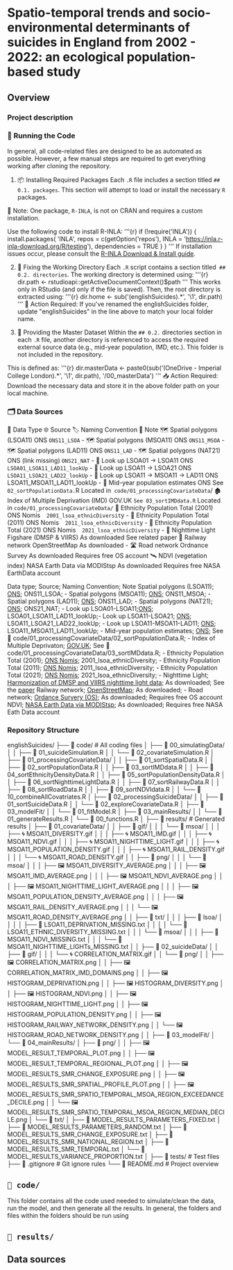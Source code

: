 # Spatio-temporal trends and socio-environmental determinants of suicides in England from 2002 - 2022: an ecological population-based study

## Overview

### Project description

### 🔧 Running the Code
In general, all code-related files are designed to be as automated as possible. However, a few manual steps are required to get everything working after cloning the repository.

1. 📦 Installing Required Packages
Each `.R` file includes a section titled `## 0.1. packages`. This section will attempt to load or install the necessary `R` packages.

🧠 Note: One package, `R-INLA`, is not on CRAN and requires a custom installation.

Use the following code to install R-INLA:
'''{r}
if (!require('INLA')) {
  install.packages(
    'INLA',
    repos = c(getOption('repos'), INLA = 'https://inla.r-inla-download.org/R/testing'),
    dependencies = TRUE
  )
}
'''
If installation issues occur, please consult the [R-INLA Download & Install guide](https://www.r-inla.org/download-install).

2. 📁 Fixing the Working Directory
Each `.R` script contains a section titled` ## 0.2. directories`. The working directory is determined using:
'''{r}
dir.path <- rstudioapi::getActiveDocumentContext()$path
'''
This works only in RStudio (and only if the file is saved). Then, the root directory is extracted using:
'''{r}
dir.home <- sub('(englishSuicides).*', '\\1', dir.path)
'''
📝 Action Required: If you've renamed the englishSuicides folder, update "englishSuicides" in the line above to match your local folder name.

3. 📂 Providing the Master Dataset
Within the `## 0.2.` directories section in each `.R` file, another directory is referenced to access the required external source data (e.g., mid-year population, IMD, etc.). This folder is not included in the repository.

This is defined as:
'''{r}
dir.masterData <- paste0(sub('(OneDrive - Imperial College London).*', '\\1', dir.path), '/00_masterData')
'''
📥 Action Required: Download the necessary data and store it in the above folder path on your local machine.


### 🗂️ Data Sources

📄 Data Type	🌐 Source	🏷️ Naming Convention	📝 Note
🗺️ Spatial polygons (LSOA11)	ONS	`ONS11_LSOA`	-
🗺️ Spatial polygons (MSOA11)	ONS	`ONS11_MSOA`	-
🗺️ Spatial polygons (LAD11)	ONS	`ONS11_LAD`	-
🗺️ Spatial polygons (NAT21)	ONS (link missing)	`ONS21_NAT`	-
🔁 Look up LSOA01 → LSOA11	ONS	`LSOA01_LSOA11_LAD11_lookUp`	-
🔁 Look up LSOA11 → LSOA21	ONS	`LSOA11_LSOA21_LAD22_lookUp`	-
🔁 Look up LSOA11 → MSOA11 → LAD11	ONS	LSOA11_MSOA11_LAD11_lookUp	-
👥 Mid-year population estimates	ONS	See` 02_sortPopulationData.`R	Located in` code/01_processingCovariateData`/
🏚️ Index of Multiple Deprivation (IMD)	GOV.UK	`See 03_sortIMDdata.R`	Located in `code/01_processingCovariateData/`
🧾 Ethnicity Population Total (2001)	ONS Nomis`	2001_lsoa_ethnicDiversit`y	-
🧾 Ethnicity Population Total (2011)	ONS Nomis`	2011_lsoa_ethnicDiversit`y	-
🧾 Ethnicity Population Total (2021)	ONS Nomis`	2021_lsoa_ethnicDiversit`y	-
🌌 Nighttime Light	Figshare (DMSP & VIIRS)	As downloaded	See related paper
🚉 Railway network	OpenStreetMap	As downloaded	-
🛣️ Road network	Ordnance Survey	As downloaded	Requires free OS account
🛰️ NDVI (vegetation index)	NASA Earth Data via MODIStsp	As downloaded	Requires free NASA EarthData account



Data type; Source; Naming Convention; Note
Spatial polygons (LSOA11); [ONS](https://geoportal.statistics.gov.uk/datasets/357ee15b1080431491bf965394090c72_0/explore); ONS11_LSOA; -
Spatial polygons (MSOA11); [ONS](https://geoportal.statistics.gov.uk/datasets/8200e7683bba4de8a1a47e6b1c323099_0/explore); ONS11_MSOA; -
Spatial polygons (LAD11); [ONS](https://geoportal.statistics.gov.uk/datasets/8019e36335064f43ae8f199cb4310fa3_0/explore); ONS11_LAD; -
Spatial polygons (NAT21); [ONS](https://geoportal.statistics.gov.uk/search?q=BDY_CTRY%20DEC_2021&sort=Title%7Ctitle%7Casc); ONS21_NAT; -
Look up LSOA01-LSOA11;[ONS](https://geoportal.statistics.gov.uk/datasets/3dd1bc5dd053426aa84a068c7afbb3b2_0/explore); LSOA01_LSOA11_LAD11_lookUp;-
Look up LSOA11-LSOA21; [ONS](https://geoportal.statistics.gov.uk/datasets/b14d449ba10a48508bd05cd4a9775e2b_0/explore); LSOA11_LSOA21_LAD22_lookUp; -
Look up LSOA11-MSOA11-LAD11; [ONS](https://geoportal.statistics.gov.uk/datasets/d382604321554ed49cc15dbc1edb3de3_0/explore); LSOA11_MSOA11_LAD11_lookUp; -
Mid-year population estimates; [ONS](https://www.ons.gov.uk/peoplepopulationandcommunity/populationandmigration/populationestimates/datasets/lowersuperoutputareamidyearpopulationestimates); See 📄 code/01_processingCovariateData/02_sortPopulationData.R; -
Index of Multiple Deprivaton; [GOV.UK](https://www.gov.uk/government/collections/english-indices-of-deprivation); See 📄 code/01_processingCovariateData/03_sortIMDdata.R; -
Ethnicity Population Total (2001); [ONS Nomis](https://www.nomisweb.co.uk/datasets/ks006); 2001_lsoa_ethnicDiversity; - 
Ethnicity Population Total (2011); [ONS Nomis](https://www.nomisweb.co.uk/census/2011/ks201ew); 2011_lsoa_ethnicDiversity; - 
Ethnicity Population Total (2021); [ONS Nomis](https://www.nomisweb.co.uk/datasets/c2021ts021); 2021_lsoa_ethnicDiversity; - 
Nighttime Light; [Harmonization of DMSP and VIIRS nighttime light data](https://figshare.com/articles/dataset/Harmonization_of_DMSP_and_VIIRS_nighttime_light_data_from_1992-2018_at_the_global_scale/9828827); As downloaded; See the [paper](https://www.nature.com/articles/s41597-020-0510-y)
Railway network; [OpenStreetMap](https://download.geofabrik.de/); As downloaded; -
Road network; [Ordance Survery (OS)](https://osdatahub.os.uk/downloads/open/OpenRoads); As downloaded; Requires free OS account
NDVI; [NASA Earth Data via MODIStsp](https://docs.ropensci.org/MODIStsp/); As downloaded; Requires free NASA Eath Data account


### Repository Structure

englishSuicides/
├── 📁 code/                                 # All coding files
│   ├── 📁 00_simulatingData/
│   │   ├── 📄 01_suicideSimulation.R
│   │   └── 📄 02_covariateSimulation.R
│   ├── 📁 01_processingCovariateData/
│   │   ├── 📄 01_sortSpatialData.R
│   │   ├── 📄 02_sortPopulationData.R
│   │   ├── 📄 03_sortIMDdata.R
│   │   ├── 📄 04_sortEthnicityDensityData.R
│   │   ├── 📄 05_sortPopulationDensityData.R
│   │   ├── 📄 06_sortNighttimeLightData.R
│   │   ├── 📄 07_sortRailwayData.R
│   │   ├── 📄 08_sortRoadData.R
│   │   ├── 📄 09_sortNDVIdata.R
│   │   └── 📄 10_combineAllCovatriates.R
│   ├── 📁 02_processingSuicideData/
│   │   ├── 📄 01_sortSuicideData.R
│   │   └── 📄 02_exploreCovariateData.R
│   ├── 📁 03_modelFit/
│   │   └── 📄 01_fitModel.R
│   ├── 📁 03_mainResults/
│   │   └── 📄 01_generateResults.R
│   └── 📄 00_functions.R
│
├── 📁 results/                              # Generated results
│   ├── 📁 01_covariateData/
│   │   ├── 📁 gif/
│   │   │   └── 📁 msoa/
│   │   │       ├── 🌀 MSOA11_DIVERSITY.gif
│   │   │       ├── 🌀 MSOA11_IMD.gif
│   │   │       ├── 🌀 MSOA11_NDVI.gif
│   │   │       ├── 🌀 MSOA11_NIGHTTIME_LIGHT.gif
│   │   │       ├── 🌀 MSOA11_POPULATION_DENSITY.gif
│   │   │       ├── 🌀 MSOA11_RAIL_DENSITY.gif
│   │   │       └── 🌀 MSOA11_ROAD_DENSITY.gif
│   │   ├── 📁 png/
│   │   │   └── 📁 msoa/
│   │   │       ├── 🖼️ MSOA11_DIVERSITY_AVERAGE.png
│   │   │       ├── 🖼️ MSOA11_IMD_AVERAGE.png
│   │   │       ├── 🖼️ MSOA11_NDVI_AVERAGE.png
│   │   │       ├── 🖼️ MSOA11_NIGHTTIME_LIGHT_AVERAGE.png
│   │   │       ├── 🖼️ MSOA11_POPULATION_DENSITY_AVERAGE.png
│   │   │       ├── 🖼️ MSOA11_RAIL_DENSITY_AVERAGE.png
│   │   │       └── 🖼️ MSOA11_ROAD_DENSITY_AVERAGE.png
│   │   ├── 📁 txt/
│   │   │   ├── 📁 lsoa/
│   │   │   │   ├── 📜 LSOA11_DEPRIVATION_MISSING.txt
│   │   │   │   └── 📜 LSOA11_ETHNIC_DIVERSITY_MISSING.txt
│   │   │   └── 📁 msoa/
│   │   │       ├── 📜 MSOA11_NDVI_MISSING.txt
│   │   │       └── 📜 MSOA11_NIGHTTIME_LIGHTs_MISSING.txt
│
│   ├── 📁 02_suicideData/
│   │   ├── 📁 gif/
│   │   │   └── 🌀 CORRELATION_MATRIX.gif
│   │   └── 📁 png/
│   │       ├── 🖼️ CORRELATION_MATRIX.png
│   │       ├── 🖼️ CORRELATION_MATRIX_IMD_DOMAINS.png
│   │       ├── 🖼️ HISTOGRAM_DEPRIVATION.png
│   │       ├── 🖼️ HISTOGRAM_DIVERSITY.png
│   │       ├── 🖼️ HISTOGRAM_NDVI.png
│   │       ├── 🖼️ HISTOGRAM_NIGHTTIME_LIGHT.png
│   │       ├── 🖼️ HISTOGRAM_POPULATION_DENSITY.png
│   │       ├── 🖼️ HISTOGRAM_RAILWAY_NETWORK_DENSITY.png
│   │       └── 🖼️ HISTOGRAM_ROAD_NETWORK_DENSITY.png
│
│   ├── 📁 03_modelFit/
│   └── 📁 04_mainResults/
│       ├── 📁 png/
│       │   ├── 🖼️ MODEL_RESULT_TEMPORAL_PLOT.png
│       │   ├── 🖼️ MODEL_RESULT_TEMPORAL_REGIONAL_PLOT.png
│       │   ├── 🖼️ MODEL_RESULTS_SMR_CHANGE_EXPOSURE.png
│       │   ├── 🖼️ MODEL_RESULTS_SMR_SPATIAL_PROFILE_PLOT.png
│       │   ├── 🖼️ MODEL_RESULTS_SMR_SPATIO_TEMPORAL_MSOA_REGION_EXCEEDANCE_DECILE.png
│       │   └── 🖼️ MODEL_RESULTS_SMR_SPATIO_TEMPORAL_MSOA_REGION_MEDIAN_DECILE.png
│       └── 📁 txt/
│           ├── 📜 MODEL_RESULTS_PARAMETERS_FIXED.txt
│           ├── 📜 MODEL_RESULTS_PARAMETERS_RANDOM.txt
│           ├── 📜 MODEL_RESULTS_SMR_CHANGE_EXPOSURE.txt
│           ├── 📜 MODEL_RESULTS_SMR_NATIONAL_REGION.txt
│           ├── 📜 MODEL_RESULTS_SMR_TEMPORAL.txt
│           └── 📜 MODEL_RESULTS_VARIANCE_PROPORTION.txt
│
├── 📁 tests/                               # Test files
├── 📄 .gitignore                           # Git ignore rules
└── 📄 README.md                            # Project overview

## `📁 code/` 

This folder contains all the code used needed to simulate/clean the data, run the model, and then generate all the results. In general, the folders and files within the folders should be run using 

## `📁 results/ `

## Data sources
